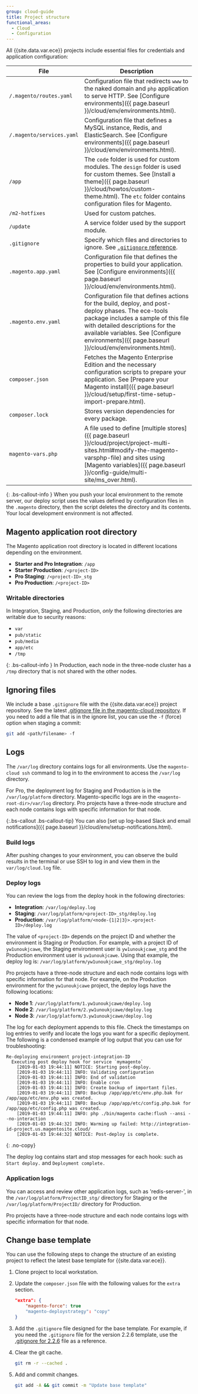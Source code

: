 ```yaml
---
group: cloud-guide
title: Project structure
functional_areas:
  - Cloud
  - Configuration
---
```

All {{site.data.var.ece}} projects include essential files for credentials and application configuration:

File                      | Description
------------------------- | -----------
`/.magento/routes.yaml`   | Configuration file that redirects `www` to the naked domain and `php` application to serve HTTP. See [Configure environments]({{ page.baseurl }}/cloud/env/environments.html).
`/.magento/services.yaml` | Configuration file that defines a MySQL instance, Redis, and ElasticSearch. See [Configure environments]({{ page.baseurl }}/cloud/env/environments.html).
`/app`                    | The `code` folder is used for custom modules. The `design` folder is used for custom themes. See [Install a theme]({{ page.baseurl }}/cloud/howtos/custom-theme.html). The `etc` folder contains configuration files for Magento.
`/m2-hotfixes`            | Used for custom patches.
`/update`                 | A service folder used by the support module.
`.gitignore`              | Specify which files and directories to ignore. See [`.gitignore` reference](#ignoring-files).
`.magento.app.yaml`       | Configuration file that defines the properties to build your application. See [Configure environments]({{ page.baseurl }}/cloud/env/environments.html).
`.magento.env.yaml`       | Configuration file that defines actions for the build, deploy, and post-deploy phases. The ece-tools package includes a sample of this file with detailed descriptions for the available variables. See [Configure environments]({{ page.baseurl }}/cloud/env/environments.html).
`composer.json`           | Fetches the Magento Enterprise Edition and the necessary configuration scripts to prepare your application. See [Prepare your Magento install]({{ page.baseurl }}/cloud/setup/first-time-setup-import-prepare.html).
`composer.lock`           | Stores version dependencies for every package.
`magento-vars.php`        | A file used to define [multiple stores]({{ page.baseurl }}/cloud/project/project-multi-sites.html#modify-the-magento-varsphp-file) and sites using [Magento variables]({{ page.baseurl }}/config-guide/multi-site/ms_over.html).


{: .bs-callout-info }
When you push your local environment to the remote server, our deploy script uses the values defined by configuration files in the `.magento` directory, then the script deletes the directory and its contents. Your local development environment is not affected.

## Magento application root directory

The Magento application root directory is located in different locations depending on the environment.

-  **Starter and Pro Integration**: `/app`
-  **Starter Production**: `/<project-ID>`
-  **Pro Staging**: `/<project-ID>_stg`
-  **Pro Production**: `/<project-ID>`

### Writable directories

In Integration, Staging, and Production, *only* the following directories are writable due to security reasons:

-	`var`
-	`pub/static`
-	`pub/media`
-	`app/etc`
-	`/tmp`

{: .bs-callout-info }
In Production, each node in the three-node cluster has a `/tmp` directory that is not shared with the other nodes.

## Ignoring files

We include a base `.gitignore` file with the {{site.data.var.ece}} project repository. See the latest [.gitignore file in the magento-cloud repository](https://github.com/magento/magento-cloud/blob/master/.gitignore). If you need to add a file that is in the ignore list, you can use the `-f` (force) option when staging a commit:

```bash
git add <path/filename> -f
```

## Logs

The `/var/log` directory contains logs for all environments. Use the `magento-cloud ssh` command to log in to the environment to access the `/var/log` directory.

For Pro, the deployment log for Staging and Production is in the `/var/log/platform` directory. Magento-specific logs are in the `<magento-root-dir>/var/log` directory. Pro projects have a three-node structure and each node contains logs with specific information for that node.

{:.bs-callout .bs-callout-tip}
You can also [set up log-based Slack and email notifications]({{ page.baseurl }}/cloud/env/setup-notifications.html).

### Build logs

After pushing changes to your environment, you can observe the build results in the terminal or use SSH to log in and view them in the `var/log/cloud.log` file.

### Deploy logs

You can review the logs from the deploy hook in the following directories:

-  **Integration**: `/var/log/deploy.log`
-  **Staging**: `/var/log/platform/<project-ID>_stg/deploy.log`
-  **Production**: `/var/log/platform/<node-{1|2|3}>.<project-ID>/deploy.log`

The value of `<project-ID>` depends on the project ID and whether the environment is Staging or Production. For example, with a project ID of `yw1unoukjcawe`, the Staging environment user is `yw1unoukjcawe_stg` and the Production environment user is `yw1unoukjcawe`. Using that example, the deploy log is: `/var/log/platform/yw1unoukjcawe_stg/deploy.log`

Pro projects have a three-node structure and each node contains logs with specific information for that node. For example, on the Production environment for the `yw1unoukjcawe` project, the deploy logs have the following locations:

-  **Node 1**: `/var/log/platform/1.yw1unoukjcawe/deploy.log`
-  **Node 2**: `/var/log/platform/2.yw1unoukjcawe/deploy.log`
-  **Node 3**: `/var/log/platform/3.yw1unoukjcawe/deploy.log`

The log for each deployment appends to this file. Check the timestamps on log entries to verify and locate the logs you want for a specific deployment. The following is a condensed example of log output that you can use for troubleshooting:

```terminal
Re-deploying environment project-integration-ID
  Executing post deploy hook for service `mymagento`
    [2019-01-03 19:44:11] NOTICE: Starting post-deploy.  
    [2019-01-03 19:44:11] INFO: Validating configuration  
    [2019-01-03 19:44:11] INFO: End of validation  
    [2019-01-03 19:44:11] INFO: Enable cron  
    [2019-01-03 19:44:11] INFO: Create backup of important files.  
    [2019-01-03 19:44:11] INFO: Backup /app/app/etc/env.php.bak for /app/app/etc/env.php was created.  
    [2019-01-03 19:44:11] INFO: Backup /app/app/etc/config.php.bak for /app/app/etc/config.php was created.  
    [2019-01-03 19:44:11] INFO: php ./bin/magento cache:flush --ansi --no-interaction   
    [2019-01-03 19:44:32] INFO: Warming up failed: http://integration-id-project.us.magentosite.cloud/
    [2019-01-03 19:44:32] NOTICE: Post-deploy is complete.  
```
{: .no-copy}

The deploy log contains start and stop messages for each hook: such as `Start deploy.` and `Deployment complete.`

### Application logs

You can access and review other application logs, such as 'redis-server-<project-ID>', in the `/var/log/platform/ProjectID_stg/` directory for Staging or the `/var/log/platform/ProjectID/` directory for Production.

Pro projects have a three-node structure and each node contains logs with specific information for that node.

## Change base template

You can use the following steps to change the structure of an existing project to reflect the latest base template for {{site.data.var.ece}}.

1.  Clone project to local workstation.

1.  Update the `composer.json` file with the following values for the `extra` section.

    ```json
    "extra": {
        "magento-force": true
        "magento-deploystrategy": "copy"
    }
    ```

1.  Add the `.gitignore` file designed for the base template. For example, if you need the `.gitignore` file for the version 2.2.6 template, use the [.gitignore for 2.2.6](https://github.com/magento/magento-cloud/blob/2.2.6/.gitignore) file as a reference.

1.  Clear the git cache.

    ```bash
    git rm -r --cached .
    ```

1.  Add and commit changes.

    ```bash
    git add -A && git commit -m "Update base template"
    ```